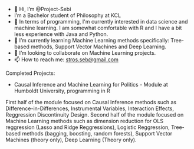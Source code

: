 - 👋 Hi, I’m @Project-Sebi
-  I’m a Bachelor student of Philosophy at KCL
- 👀 In terms of programming, I'm currently interested in data science and machine learning. I am somewhat comfortable with R and I have a bit less experience with Java and Python.
- 🌱 I’m currently learning Machine Learning methods specifically: Tree-based methods, Support Vector Machines and Deep Learning.
- 💞️ I’m looking to collaborate on Machine Learning projects.
- 📫 How to reach me: stros.seb@gmail.com

 Completed Projects:

- Causal Inference and Machine Learning for Politics - Module at Humboldt University, programming in R

First half of the module focused on Causal Inference methods such as Difference-in-Differences, Instrumental Variables, Interaction Effects, Reggression Discontinuity Design.
Second half of the module focused on Machine Learning methods such as dimension reduction for OLS reggression (Lasso and Ridge Reggressions), Logistic Reggression, Tree-based methods (bagging, boosting, random forests), Support Vector Machines (theory only), Deep Learning (Theory only).  



<!---
Project-Sebi/Project-Sebi is a ✨ special ✨ repository because its `README.md` (this file) appears on your GitHub profile.
You can click the Preview link to take a look at your changes.
--->
